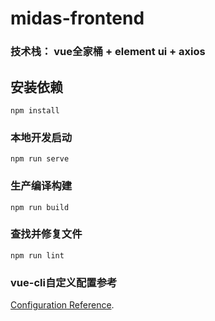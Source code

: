# midas-frontend

### 技术栈： vue全家桶 + element ui + axios


## 安装依赖
```
npm install
```

### 本地开发启动
```
npm run serve
```

### 生产编译构建
```
npm run build
```

### 查找并修复文件
```
npm run lint
```

### vue-cli自定义配置参考
[Configuration Reference](https://cli.vuejs.org/config/).
